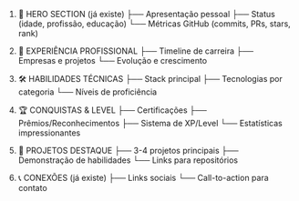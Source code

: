 1. 🚀 HERO SECTION (já existe)
   ├── Apresentação pessoal
   ├── Status (idade, profissão, educação)
   └── Métricas GitHub (commits, PRs, stars, rank)

2. 💼 EXPERIÊNCIA PROFISSIONAL
   ├── Timeline de carreira
   ├── Empresas e projetos
   └── Evolução e crescimento

3. 🛠️ HABILIDADES TÉCNICAS
   ├── Stack principal
   ├── Tecnologias por categoria
   └── Níveis de proficiência

4. 🏆 CONQUISTAS & LEVEL
   ├── Certificações
   ├── Prêmios/Reconhecimentos
   ├── Sistema de XP/Level
   └── Estatísticas impressionantes

5. 🚀 PROJETOS DESTAQUE
   ├── 3-4 projetos principais
   ├── Demonstração de habilidades
   └── Links para repositórios

6. 📞 CONEXÕES (já existe)
   ├── Links sociais
   └── Call-to-action para contato